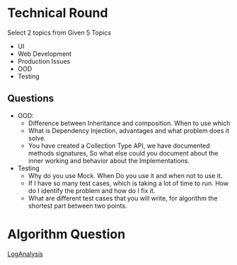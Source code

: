 # Technical Round

Select 2 topics from Given 5 Topics

- UI
- Web Development
- Production Issues
- OOD
- Testing

## Questions

- OOD:
    - Difference between Inheritance and composition. When to use which
    - What is Dependency Injection, advantages and what problem does it solve.
    - You have created a Collection Type API, we have documented methods signatures, So what else could you document
      about the inner working and behavior about the Implementations.
- Testing
    - Why do you use Mock. When Do you use it and when not to use it.
    - If I have so many test cases, which is taking a lot of time to run. How do I identify the problem and how do I fix
      it.
    - What are different test cases that you will write, for algorithm the shortest part between two points.

# Algorithm Question

[LogAnalysis](LogAnalysis.java)